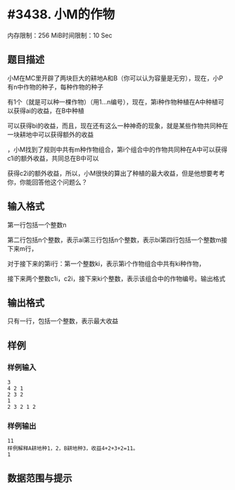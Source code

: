 # #3438. 小M的作物

内存限制：256 MiB时间限制：10 Sec

## 题目描述

小M在MC里开辟了两块巨大的耕地A和B（你可以认为容量是无穷），现在，小P有n中作物的种子，每种作物的种子

有1个（就是可以种一棵作物）（用1...n编号），现在，第i种作物种植在A中种植可以获得ai的收益，在B中种植

可以获得bi的收益，而且，现在还有这么一种神奇的现象，就是某些作物共同种在一块耕地中可以获得额外的收益

，小M找到了规则中共有m种作物组合，第i个组合中的作物共同种在A中可以获得c1i的额外收益，共同总在B中可以

获得c2i的额外收益，所以，小M很快的算出了种植的最大收益，但是他想要考考你，你能回答他这个问题么？

## 输入格式

第一行包括一个整数n

第二行包括n个整数，表示ai第三行包括n个整数，表示bi第四行包括一个整数m接下来m行，

对于接下来的第i行：第一个整数ki，表示第i个作物组合中共有ki种作物，

接下来两个整数c1i，c2i，接下来ki个整数，表示该组合中的作物编号。输出格式

## 输出格式

只有一行，包括一个整数，表示最大收益

## 样例

### 样例输入

    
    3
    4 2 1
    2 3 2
    1
    2 3 2 1 2
    

### 样例输出

    
    11
    样例解释A耕地种1，2，B耕地种3，收益4+2+3+2=11。
    1
    

## 数据范围与提示
